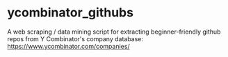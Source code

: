 # ycombinator_githubs
A web scraping / data mining script for extracting beginner-friendly github repos from Y Combinator's company database: https://www.ycombinator.com/companies/
